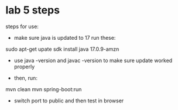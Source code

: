 ﻿# lab 5 steps

steps for use:

- make sure java is updated to 17 run these:

sudo apt-get upate
sdk install java 17.0.9-amzn

- use java -version and javac -version to make sure update worked properly

- then, run:

mvn clean
mvn spring-boot:run

- switch port to public and then test in browser
